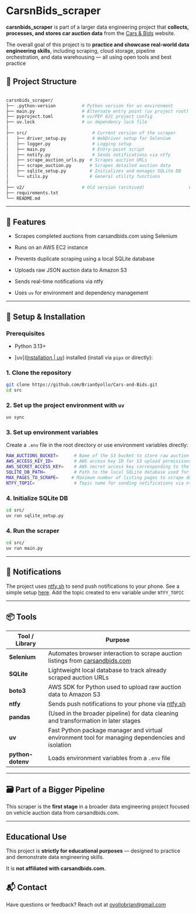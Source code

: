 # CarsnBids_scraper

**carsnbids_scraper** is part of a larger data engineering project that **collects, processes, and stores car auction data** from the [Cars & Bids](https://carsandbids.com) website.

The overall goal of this project is to **practice and showcase real-world data engineering skills**, including scraping, cloud storage, pipeline orchestration, and data warehousing — all using open tools and best practice

## 📌 Project Structure

```bash

carsnbids_scraper/
├── .python-version          # Python version for uv environment
├── main.py                  # Alternate entry point (uv project root)
├── pyproject.toml           # uv/PEP 621 project config
├── uv.lock                  # uv dependency lock file
│
├── src/                         # Current version of the scraper
│   ├── driver_setup.py          # WebDriver setup for Selenium
│   ├── logger.py                # Logging setup
│   ├── main.py                  # Entry-point script
│   ├── notify.py                # Sends notifications via ntfy
│   ├── scrape_auction_urls.py  # Scrapes auction URLs
│   ├── scrape_auction.py       # Scrapes detailed auction data
│   ├── sqlite_setup.py         # Initializes and manages SQLite DB
│   └── utils.py                # General utility functions
│
├── v2/                      # Old version (archived)                 # Entry-point script for v2
├── requirements.txt
└── README.md
```

---

## 🚀 Features

- Scrapes completed auctions from carsandbids.com using Selenium
  
- Runs on an AWS EC2 instance
  
- Prevents duplicate scraping using a local SQLite database
  
- Uploads raw JSON auction data to Amazon S3
  
- Sends real-time notifications via ntfy
  
- Uses `uv` for environment and dependency management
  

---

## 🔧 Setup & Installation

### Prerequisites

- Python 3.13+
  
- [uv]([Installation | uv](https://docs.astral.sh/uv/getting-started/installation/#standalone-installer)) installed (install via `pipx` or directly):
  

### 1. Clone the repository

```bash
git clone https://github.com/BrianOyollo/Cars-and-Bids.git
cd src
```

### 2. Set up the project environment with `uv`

```bash
uv sync
```

### 3. Set up environment variables

Create a `.env` file in the root directory or use environment variables directly:

```bash
RAW_AUCTIONS_BUCKET=      # Name of the S3 bucket to store raw auction data
AWS_ACCESS_KEY_ID=        # AWS access key ID for S3 upload permissions
AWS_SECRET_ACCESS_KEY=    # AWS secret access key corresponding to the access key ID
SQLITE_DB_PATH=           # Path to the local SQLite database used for tracking scraped URLs. Defaults to carsnbids.db
MAX_PAGES_TO_SCRAPE=     # Maximum number of listing pages to scrape during a run. Default is 6
NTFY_TOPIC=               # Topic name for sending notifications via ntfy.sh (https://docs.ntfy.sh/)
```

### 4. Initialize SQLite DB

```bash
cd src/
uv run sqlite_setup.py
```

### 4. Run the scraper

```bash
cd src/
uv run main.py
```

---

## 📲 Notifications

The project uses [ntfy.sh](https://ntfy.sh) to send push notifications to your phone. See a simple setup [here](https://docs.ntfy.sh/). Add the topic created to env variable under `NTFY_TOPIC`

---

## 📦 Tools

| Tool / Library | Purpose |
| --- | --- |
| **Selenium** | Automates browser interaction to scrape auction listings from [carsandbids.com](https://carsandbids.com) |
| **SQLite** | Lightweight local database to track already scraped auction URLs |
| **boto3** | AWS SDK for Python used to upload raw auction data to Amazon S3 |
| **ntfy** | Sends push notifications to your phone via [ntfy.sh](https://ntfy.sh) |
| **pandas** | (Used in the broader pipeline) for data cleaning and transformation in later stages |
| **uv** | Fast Python package manager and virtual environment tool for managing dependencies and isolation |
| **python-dotenv** | Loads environment variables from a `.env` file |

---

## 🗃️ Part of a Bigger Pipeline

This scraper is the **first stage** in a broader data engineering project focused on vehicle auction data from carsandbids.com.

---

## Educational Use

This project is **strictly for educational purposes** — designed to practice and demonstrate data engineering skills.

It is **not affiliated with carsandbids.com.**

## 📬 Contact

Have questions or feedback? Reach out at [oyollobrian@gmail.com](oyollobrian@gmail.com)